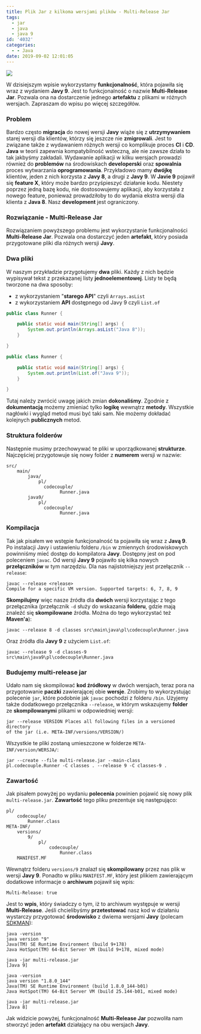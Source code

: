 ```yaml
---
title: Plik Jar z kilkoma wersjami plików - Multi-Release Jar
tags:
  - jar
  - java
  - java 9
id: '4032'
categories:
  - - Java
date: 2019-09-02 12:01:05
---
```


![](https://codecouple.pl/wp-content/uploads/2017/02/java-logo.png)

W dzisiejszym wpisie wykorzystamy **funkcjonalność**, która pojawiła się wraz z wydaniem **Javy 9**. Jest to funkcjonalność o nazwie **Multi-Release Jar**. Pozwala ona na dostarczenie jednego **artefaktu** z plikami w różnych wersjach. Zapraszam do wpisu po więcej szczegółów.
<!-- more -->
### Problem

Bardzo często **migracja** do nowej wersji **Javy** wiąże się z **utrzymywaniem** starej wersji dla klientów, którzy się jeszcze nie **zmigrowali**. Jest to związane także z wydawaniem różnych wersji co komplikuje proces **CI** i **CD**. **Java** w teorii zapewnia kompatybilność wsteczną, ale nie zawsze działa to tak jakbyśmy zakładali. Wydawanie aplikacji w kilku wersjach prowadzi również do **problemów** na środowiskach **developerski** oraz **spowalnia** proces wytwarzania **oprogramowania**. Przykładowo mamy **dwójkę** klientów, jeden z nich korzysta z **Javy 8**, a drugi z **Javy 9**. W **Javie 9** pojawił się **feature X**, który może bardzo przyśpieszyć działanie kodu. Niestety poprzez jedną bazę kodu, nie dostosowujemy aplikacji, aby korzystała z nowego feature, ponieważ prowadziłoby to do wydania ekstra wersji dla klienta z **Java 8**. Nasz **development** jest ograniczony.

### Rozwiązanie - Multi-Release Jar

Rozwiązaniem powyższego problemu jest wykorzystanie funkcjonalności **Multi-Release Jar**. Pozwala ona dostarczyć jeden **artefakt**, który posiada przygotowane pliki dla różnych wersji **Javy**.

### Dwa pliki

W naszym przykładzie przygotujemy **dwa** pliki. Każdy z nich będzie wypisywał tekst z przekazanej listy **jednoelementowej**. Listy te będą tworzone na dwa sposoby:

*   z wykorzystaniem "**starego API**" czyli `Arrays.asList`
*   z wykorzystaniem **API** dostępnego od Javy 9 czyli `List.of`

```java
public class Runner {

    public static void main(String[] args) {
        System.out.println(Arrays.asList("Java 8"));
    }

}

public class Runner {

    public static void main(String[] args) {
        System.out.println(List.of("Java 9"));
    }

}
```

Tutaj należy zwrócić uwagę jakich zmian **dokonaliśmy**. Zgodnie z **dokumentacją** możemy zmieniać tylko **logikę** wewnątrz **metody**. Wszystkie nagłówki i wygląd metod musi być taki sam. Nie możemy dokładać kolejnych **publicznych** metod.

### Struktura folderów

Następnie musimy przechowywać te pliki w uporządkowanej **strukturze**. Najczęściej przygotowuje się nowy folder z **numerem** wersji w nazwie:

```
src/
    main/
        java/
            pl/
              codecouple/
                    Runner.java
        java9/
            pl/
              codecouple/
                    Runner.java
```

### Kompilacja

Tak jak pisałem we wstępie funkcjonalność ta pojawiła się wraz z **Javą 9**. Po instalacji Javy i ustawieniu folderu `/bin` w zmiennych środowiskowych powinniśmy mieć dostęp do kompilatora **Javy**. Dostępny jest on pod poleceniem `javac`. Od wersji **Javy 9** pojawiło się kilka nowych **przełączników** w tym narzędziu. Dla nas najistotniejszy jest przełącznik `--release`:

```shell
javac --release <release>
Compile for a specific VM version. Supported targets: 6, 7, 8, 9
```

**Skompilujmy** więc nasze źródła dla **dwóch** wersji korzystając z tego przełącznika (przełącznik `-d` służy do wskazania **folderu**, gdzie mają znaleźć się **skompilowane** źródła. Można do tego wykorzystać też **Maven'a**):

```shell
javac --release 8 -d classes src\main\java\pl\codecouple\Runner.java
```

Oraz źródła dla **Javy 9** z użyciem `List.of`:

```shell
javac --release 9 -d classes-9 src\main\java9\pl\codecouple\Runner.java
```

### Budujemy multi-release jar

Udało nam się skompilować **kod źródłowy** w dwóch wersjach, teraz pora na przygotowanie **paczki** zawierającej obie **wersje**. Zrobimy to wykorzystując polecenie `jar`, które podobnie jak `javac` pochodzi z folderu `/bin`. Użyjemy także dodatkowego przełącznika `--release`, w którym wskazujemy **folder** ze **skompilowanymi** plikami w odpowiedniej wersji:

```shell
jar --release VERSION Places all following files in a versioned directory
of the jar (i.e. META-INF/versions/VERSION/)
```

Wszystkie te pliki zostaną umieszczone w folderze `META-INF/version/WERSJA/`:

```shell
jar --create --file multi-release.jar --main-class pl.codecouple.Runner -C classes . --release 9 -C classes-9 .
```

### Zawartość

Jak pisałem powyżej po wydaniu **polecenia** powinien pojawić się nowy plik `multi-release.jar`. **Zawartość** tego pliku prezentuje się następująco:

```
pl/
    codecouple/
        Runner.class
META-INF/
    versions/
        9/
            pl/
                codecouple/
                    Runner.class
    MANIFEST.MF
```

Wewnątrz folderu `versions/9` znalazł się **skompilowany** przez nas plik w wersji **Javy 9**. Ponadto w pliku `MANIFEST.MF`, który jest plikiem zawierającym dodatkowe informacje o **archiwum** pojawił się wpis:

```
Multi-Release: true
```

Jest to **wpis**, który świadczy o tym, iż to archiwum występuje w wersji **Multi-Release**. Jeśli chcielibyśmy **przetestować** nasz kod w działaniu wystarczy przygotować **środowisko** z dwiema wersjami **Javy** (polecam [SDKMAN](https://sdkman.io/)):

```shell
java -version
java version "9"
Java(TM) SE Runtime Environment (build 9+178)
Java HotSpot(TM) 64-Bit Server VM (build 9+178, mixed mode)

java -jar multi-release.jar
[Java 9]

java -version
java version "1.8.0_144"
Java(TM) SE Runtime Environment (build 1.8.0_144-b01)
Java HotSpot(TM) 64-Bit Server VM (build 25.144-b01, mixed mode)

java -jar multi-release.jar
[Java 8]
```

Jak widzicie powyżej, funkcjonalność **Multi-Release Jar** pozwoliła nam stworzyć jeden **artefakt** działający na obu wersjach **Javy**.